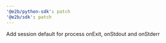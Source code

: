 ```yaml
---
'@e2b/python-sdk': patch
'@e2b/sdk': patch
---
```


Add session default for process onExit, onStdout and onStderr
